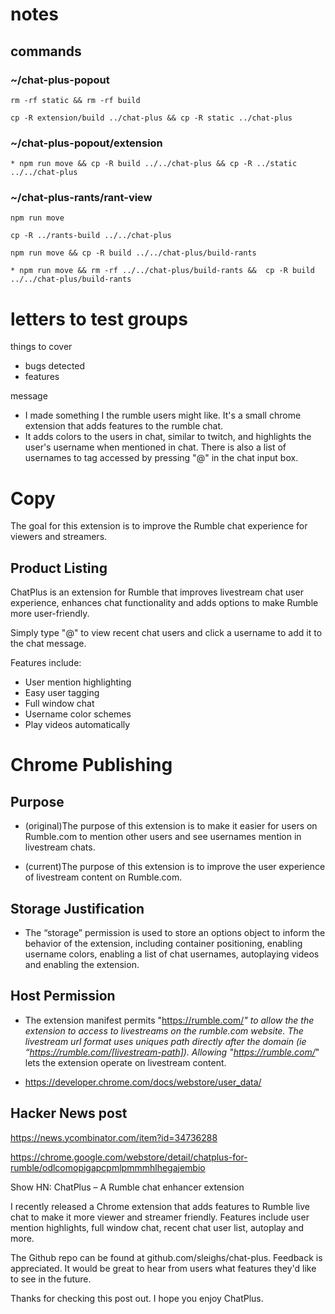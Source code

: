 # notes

## commands
  ### ~/chat-plus-popout
  
    rm -rf static && rm -rf build

    cp -R extension/build ../chat-plus && cp -R static ../chat-plus

  ### ~/chat-plus-popout/extension
    * npm run move && cp -R build ../../chat-plus && cp -R ../static ../../chat-plus

  ### ~/chat-plus-rants/rant-view
    npm run move

    cp -R ../rants-build ../../chat-plus

    npm run move && cp -R build ../../chat-plus/build-rants

    * npm run move && rm -rf ../../chat-plus/build-rants &&  cp -R build ../../chat-plus/build-rants


# letters to test groups

  things to cover 
  - bugs detected
  - features
  

  message
  - I made something I the rumble users might like. It's a small chrome extension that adds features to the rumble chat. 
  - It adds colors to the users in chat, similar to twitch, and highlights the user's username when mentioned in chat. There is also a list of usernames to tag accessed by pressing "@" in the chat input box.


# Copy

  The goal for this extension is to improve the Rumble chat experience for viewers and streamers.

  ## Product Listing

  ChatPlus is an extension for Rumble that improves livestream chat user experience, enhances chat functionality and adds options to make Rumble more user-friendly. 

  Simply type "@" to view recent chat users and click a username to add it to the chat message. 

  Features include:
  - User mention highlighting
  - Easy user tagging
  - Full window chat
  - Username color schemes
  - Play videos automatically 




# Chrome Publishing

  ## Purpose
  - (original)The purpose of this extension is to make it easier for users on Rumble.com to mention other users and see usernames mention in livestream chats.

  - (current)The purpose of this extension is to improve the user experience of livestream content on Rumble.com. 



  ## Storage Justification
  - The “storage” permission is used to store an options object to inform the behavior of the extension, including container positioning, enabling username colors, enabling a list of chat usernames, autoplaying videos and enabling the extension.

  ## Host Permission
  - The extension manifest permits "https://rumble.com/*" to allow the the extension to access to livestreams on the rumble.com website. The livestream url format uses uniques path directly after the domain (ie “https://rumble.com/[livestream-path]). Allowing "https://rumble.com/*" lets the extension operate on livestream content.

  - https://developer.chrome.com/docs/webstore/user_data/


## Hacker News post

https://news.ycombinator.com/item?id=34736288

https://chrome.google.com/webstore/detail/chatplus-for-rumble/odlcomopigapcpmlpmmmhlhegajembio


Show HN: ChatPlus – A Rumble chat enhancer extension

I recently released a Chrome extension that adds features to Rumble live chat to make it more viewer and streamer friendly. Features include user mention highlights, full window chat, recent chat user list, autoplay and more.

The Github repo can be found at github.com/sleighs/chat-plus. Feedback is appreciated. It would be great to hear from users what features they'd like to see in the future.

Thanks for checking this post out. I hope you enjoy ChatPlus.